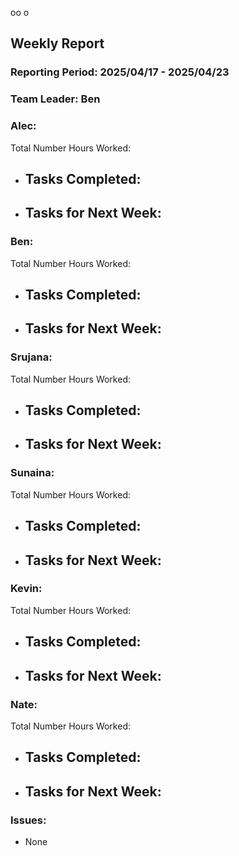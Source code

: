 
oo
o

## **Weekly Report**

### **Reporting Period:** 2025/04/17 - 2025/04/23
### **Team Leader:** Ben


### **Alec:**
Total Number Hours Worked:
- Tasks Completed:
  - 
- Tasks for Next Week:
  -


### **Ben:**
Total Number Hours Worked:
- Tasks Completed:
  - 
- Tasks for Next Week:
  - 


### **Srujana:**
Total Number Hours Worked: 
- Tasks Completed:
  - 
- Tasks for Next Week:
  - 
    


### **Sunaina:**
Total Number Hours Worked: 
- Tasks Completed:
  - 
- Tasks for Next Week:
  - 



### **Kevin:**
Total Number Hours Worked:
- Tasks Completed: 
  - 
- Tasks for Next Week:
  - 


### **Nate:**
Total Number Hours Worked: 
- Tasks Completed:
  - 
- Tasks for Next Week:
  - 


### **Issues:**
- None
